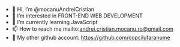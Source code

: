 - 👋 Hi, I’m @mocanuAndreiCristian
- 👀 I’m interested in FRONT-END WEB DEVELOPMENT
- 🌱 I’m currently learning JavaScript
- 📫 How to reach me <a>mailto:andrei.cristian.mocanu.ro@gmail.com</a>
- 👨 My other github account: <a>https://github.com/copcilufaranume</a>

<!---
mocanuAndreiCristian/mocanuAndreiCristian is a ✨ special ✨ repository because its `README.md` (this file) appears on your GitHub profile.
You can click the Preview link to take a look at your changes.
--->
